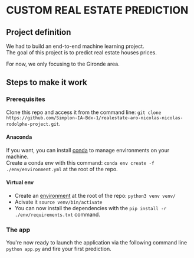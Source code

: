 # CUSTOM REAL ESTATE PREDICTION

## Project definition

We had to build an end-to-end machine learning project.  
The goal of this project is to predict real estate houses prices.

For now, we only focusing to the Gironde area.

## Steps to make it work

### Prerequisites

Clone this repo and access it from the command line: `git clone https://github.com/Simplon-IA-Bdx-1/realestate-aro-nicolas-nicolas-rodolphe-project.git`.

#### Anaconda

If you want, you can install [conda](https://docs.conda.io/en/latest/miniconda.html) to manage environments on your machine.  
Create a conda env with this command: `conda env create -f ./env/environment.yml` at the root of the repo.

#### Virtual env

- Create an [environment](https://virtualenv.pypa.io/en/stable/) at the root of the repo: `python3 venv venv/`
- Acivate it `source venv/bin/activate`
- You can now install the dependencies with the `pip install -r ./env/requirements.txt` command.

### The app

You're now ready to launch the application via the following command line `python app.py` and fire your first prediction.
